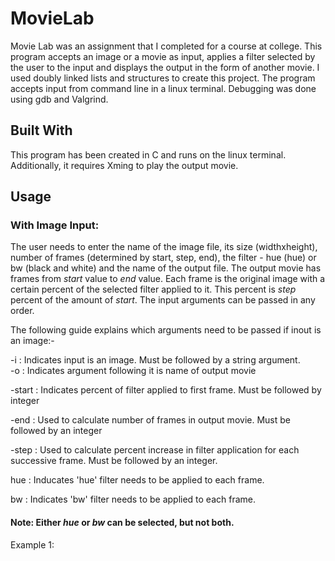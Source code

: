 # **MovieLab**
Movie Lab was an assignment that I completed for a course at college. This program accepts an image or a movie as input, applies a filter selected by the user to the input and displays the output in the form of another movie. I used doubly linked lists and structures to create this project. The program accepts input from command line in a linux terminal. Debugging was done using gdb and Valgrind. 

## Built With
This program has been created in C and runs on the linux terminal. Additionally, it requires Xming to play the output movie.

## Usage
### With Image Input:
The user needs to enter the name of the image file, its size (widthxheight), number of frames (determined by start, step, end), the filter - hue (hue) or bw (black and white) and the name of the output file. The output movie has frames from *start* value to *end* value. Each frame is the original image with a certain percent of the selected filter applied to it. This percent is *step* percent of the amount of *start*. The input arguments can be passed in any order. 

The following guide explains which arguments need to be passed if inout is an image:-

-i     : Indicates input is an image. Must be followed by a string argument.<br/>
-o     : Indicates argument following it is name of output movie

-start : Indicates percent of filter applied to first frame. Must be followed by integer 

-end   : Used to calculate number of frames in output movie. Must be followed by an integer

-step  : Used to calculate percent increase in filter application for each successive frame. Must be followed by an integer.

hue    : Inducates 'hue' filter needs to be applied to each frame. 

bw     : Indicates 'bw' filter needs to be applied to each frame.

#### Note: Either *hue* or *bw* can be selected, but not both.

Example 1:

